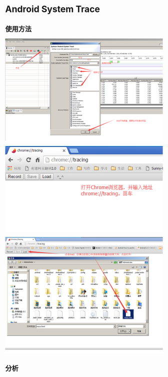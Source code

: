 # Android System Trace

## 使用方法

![](/assets/QQ截图20160914155601.png)

![](/assets/QQ截图20160914161330.png)

![](/assets/QQ截图20160914161458.png)



## 分析



